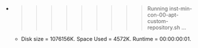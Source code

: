 * >>>>>>>>> Running inst-min-con-00-apt-custom-repository.sh ...
  * Disk size = 1076156K. Space Used = 4572K. Runtime = 00:00:00:01.
